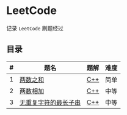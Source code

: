 LeetCode
=====

记录 `LeetCode` 刷题经过

## 目录

| # | 题名 | 题解 | 难度 |
|---| ----- | -------- | ---------- |
| 1 | [两数之和](https://leetcode-cn.com/problems/two-sum/) | [C++](https://github.com/GHzbq/LeetCode/blob/master/all_question/1.two_sum.md) | 简单 |
| 2 | [两数相加](https://leetcode-cn.com/problems/add-two-numbers/) | [C++](https://github.com/GHzbq/LeetCode/blob/master/all_question/2.add_two_numbers.md) | 中等 |
| 3 | [无重复字符的最长子串](https://leetcode-cn.com/problems/longest-substring-without-repeating-characters/) | [C++](https://github.com/GHzbq/LeetCode/blob/master/all_question/3.longest_substring_without_repeating_characters.md) | 中等 |


